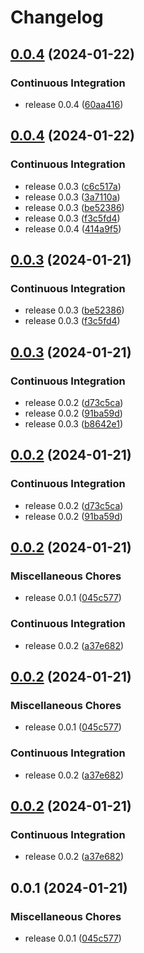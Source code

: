 # Changelog

## [0.0.4](https://github.com/j-eoeo/jbox/compare/v0.0.4...v0.0.4) (2024-01-22)


### Continuous Integration

* release 0.0.4 ([60aa416](https://github.com/j-eoeo/jbox/commit/60aa41600b0e45c9956c19c8d7314132dccd8bdc))

## [0.0.4](https://github.com/j-eoeo/jbox/compare/v0.0.3...v0.0.4) (2024-01-22)


### Continuous Integration

* release 0.0.3 ([c6c517a](https://github.com/j-eoeo/jbox/commit/c6c517ad60c63173ac1fb46a966041ab2c9c2af3))
* release 0.0.3 ([3a7110a](https://github.com/j-eoeo/jbox/commit/3a7110a6db845f72b7c04038be41478f6bc0021b))
* release 0.0.3 ([be52386](https://github.com/j-eoeo/jbox/commit/be523868b9810533fc0f8c8c1f5d50ccf8c702af))
* release 0.0.3 ([f3c5fd4](https://github.com/j-eoeo/jbox/commit/f3c5fd4a2fa892b43ffb86b4414f284de99ce6b3))
* release 0.0.4 ([414a9f5](https://github.com/j-eoeo/jbox/commit/414a9f53acb77ac03fe6c8f6cd5560157ac0afa7))

## [0.0.3](https://github.com/j-eoeo/jbox/compare/v0.0.3...v0.0.3) (2024-01-21)


### Continuous Integration

* release 0.0.3 ([be52386](https://github.com/j-eoeo/jbox/commit/be523868b9810533fc0f8c8c1f5d50ccf8c702af))
* release 0.0.3 ([f3c5fd4](https://github.com/j-eoeo/jbox/commit/f3c5fd4a2fa892b43ffb86b4414f284de99ce6b3))

## [0.0.3](https://github.com/j-eoeo/jbox/compare/v0.0.2...v0.0.3) (2024-01-21)


### Continuous Integration

* release 0.0.2 ([d73c5ca](https://github.com/j-eoeo/jbox/commit/d73c5cab378f55da754a0ed615eef29e993af226))
* release 0.0.2 ([91ba59d](https://github.com/j-eoeo/jbox/commit/91ba59d8e08045342bb7f8496ba1bc01e191e73d))
* release 0.0.3 ([b8642e1](https://github.com/j-eoeo/jbox/commit/b8642e15d074c56903a13ad304d79d48f6559349))

## [0.0.2](https://github.com/j-eoeo/jbox/compare/v0.0.2...v0.0.2) (2024-01-21)


### Continuous Integration

* release 0.0.2 ([d73c5ca](https://github.com/j-eoeo/jbox/commit/d73c5cab378f55da754a0ed615eef29e993af226))
* release 0.0.2 ([91ba59d](https://github.com/j-eoeo/jbox/commit/91ba59d8e08045342bb7f8496ba1bc01e191e73d))

## [0.0.2](https://github.com/j-eoeo/jbox/compare/v0.0.2...v0.0.2) (2024-01-21)


### Miscellaneous Chores

* release 0.0.1 ([045c577](https://github.com/j-eoeo/jbox/commit/045c577efc71a5976eaaea57615b6920763aa50f))


### Continuous Integration

* release 0.0.2 ([a37e682](https://github.com/j-eoeo/jbox/commit/a37e682cd3feb51587fa19ecd787a7c2ac14dce3))

## [0.0.2](https://github.com/j-eoeo/jbox/compare/v0.0.2...v0.0.2) (2024-01-21)


### Miscellaneous Chores

* release 0.0.1 ([045c577](https://github.com/j-eoeo/jbox/commit/045c577efc71a5976eaaea57615b6920763aa50f))


### Continuous Integration

* release 0.0.2 ([a37e682](https://github.com/j-eoeo/jbox/commit/a37e682cd3feb51587fa19ecd787a7c2ac14dce3))

## [0.0.2](https://github.com/j-eoeo/jbox/compare/v0.0.1...v0.0.2) (2024-01-21)


### Continuous Integration

* release 0.0.2 ([a37e682](https://github.com/j-eoeo/jbox/commit/a37e682cd3feb51587fa19ecd787a7c2ac14dce3))

## 0.0.1 (2024-01-21)


### Miscellaneous Chores

* release 0.0.1 ([045c577](https://github.com/j-eoeo/jbox/commit/045c577efc71a5976eaaea57615b6920763aa50f))
